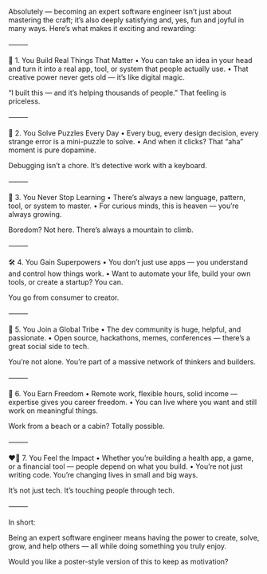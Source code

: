 Absolutely — becoming an expert software engineer isn’t just about mastering the craft; it’s also deeply satisfying and, yes, fun and joyful in many ways. Here’s what makes it exciting and rewarding:

⸻

🎯 1. You Build Real Things That Matter
	•	You can take an idea in your head and turn it into a real app, tool, or system that people actually use.
	•	That creative power never gets old — it’s like digital magic.

“I built this — and it’s helping thousands of people.” That feeling is priceless.

⸻

🧩 2. You Solve Puzzles Every Day
	•	Every bug, every design decision, every strange error is a mini-puzzle to solve.
	•	And when it clicks? That “aha” moment is pure dopamine.

Debugging isn’t a chore. It’s detective work with a keyboard.

⸻

🧠 3. You Never Stop Learning
	•	There’s always a new language, pattern, tool, or system to master.
	•	For curious minds, this is heaven — you’re always growing.

Boredom? Not here. There’s always a mountain to climb.

⸻

🛠️ 4. You Gain Superpowers
	•	You don’t just use apps — you understand and control how things work.
	•	Want to automate your life, build your own tools, or create a startup? You can.

You go from consumer to creator.

⸻

💬 5. You Join a Global Tribe
	•	The dev community is huge, helpful, and passionate.
	•	Open source, hackathons, memes, conferences — there’s a great social side to tech.

You’re not alone. You’re part of a massive network of thinkers and builders.

⸻

💼 6. You Earn Freedom
	•	Remote work, flexible hours, solid income — expertise gives you career freedom.
	•	You can live where you want and still work on meaningful things.

Work from a beach or a cabin? Totally possible.

⸻

❤️‍🔥 7. You Feel the Impact
	•	Whether you’re building a health app, a game, or a financial tool — people depend on what you build.
	•	You’re not just writing code. You’re changing lives in small and big ways.

It’s not just tech. It’s touching people through tech.

⸻

In short:

Being an expert software engineer means having the power to create, solve, grow, and help others — all while doing something you truly enjoy.

Would you like a poster-style version of this to keep as motivation?
